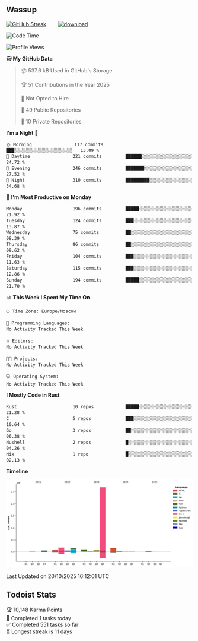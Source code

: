 ## Wassup

<!--
-->

[![GitHub Streak](http://github-readme-streak-stats.herokuapp.com?user=archeoss&theme=shades-of-purple&hide_border=true&date_format=j%20M%5B%20Y%5D)](https://git.io/streak-stats)&nbsp;&nbsp;&nbsp;&nbsp;&nbsp;&nbsp;&nbsp;&nbsp;[![download](https://user-images.githubusercontent.com/68448737/147796309-d8b65b1d-4dde-40d9-b03a-2b42aaa6cd43.jpeg)
](http://bmstu.ru/)

<!--START_SECTION:waka-->
![Code Time](http://img.shields.io/badge/Code%20Time-4%2C005%20hrs%2035%20mins-blue)

![Profile Views](http://img.shields.io/badge/Profile%20Views-0-blue)

**🐱 My GitHub Data** 

> 📦 537.6 kB Used in GitHub's Storage 
 > 
> 🏆 51 Contributions in the Year 2025
 > 
> 🚫 Not Opted to Hire
 > 
> 📜 49 Public Repositories 
 > 
> 🔑 10 Private Repositories 
 > 
**I'm a Night 🦉** 

```text
🌞 Morning                117 commits         ███░░░░░░░░░░░░░░░░░░░░░░   13.09 % 
🌆 Daytime                221 commits         ██████░░░░░░░░░░░░░░░░░░░   24.72 % 
🌃 Evening                246 commits         ███████░░░░░░░░░░░░░░░░░░   27.52 % 
🌙 Night                  310 commits         █████████░░░░░░░░░░░░░░░░   34.68 % 
```
📅 **I'm Most Productive on Monday** 

```text
Monday                   196 commits         █████░░░░░░░░░░░░░░░░░░░░   21.92 % 
Tuesday                  124 commits         ███░░░░░░░░░░░░░░░░░░░░░░   13.87 % 
Wednesday                75 commits          ██░░░░░░░░░░░░░░░░░░░░░░░   08.39 % 
Thursday                 86 commits          ██░░░░░░░░░░░░░░░░░░░░░░░   09.62 % 
Friday                   104 commits         ███░░░░░░░░░░░░░░░░░░░░░░   11.63 % 
Saturday                 115 commits         ███░░░░░░░░░░░░░░░░░░░░░░   12.86 % 
Sunday                   194 commits         █████░░░░░░░░░░░░░░░░░░░░   21.70 % 
```


📊 **This Week I Spent My Time On** 

```text
🕑︎ Time Zone: Europe/Moscow

💬 Programming Languages: 
No Activity Tracked This Week

🔥 Editors: 
No Activity Tracked This Week

🐱‍💻 Projects: 
No Activity Tracked This Week

💻 Operating System: 
No Activity Tracked This Week
```

**I Mostly Code in Rust** 

```text
Rust                     10 repos            █████░░░░░░░░░░░░░░░░░░░░   21.28 % 
C                        5 repos             ███░░░░░░░░░░░░░░░░░░░░░░   10.64 % 
Go                       3 repos             ██░░░░░░░░░░░░░░░░░░░░░░░   06.38 % 
Nushell                  2 repos             █░░░░░░░░░░░░░░░░░░░░░░░░   04.26 % 
Nix                      1 repo              █░░░░░░░░░░░░░░░░░░░░░░░░   02.13 % 
```



**Timeline**

![Lines of Code chart](https://raw.githubusercontent.com/archeoss/archeoss/master/assets/bar_graph.png)


 Last Updated on 20/10/2025 16:12:01 UTC
<!--END_SECTION:waka-->

## Todoist Stats

<!-- TODO-IST:START -->
🏆  10,148 Karma Points           
🌸  Completed 1 tasks today           
✅  Completed 551 tasks so far           
⏳  Longest streak is 11 days
<!-- TODO-IST:END -->
